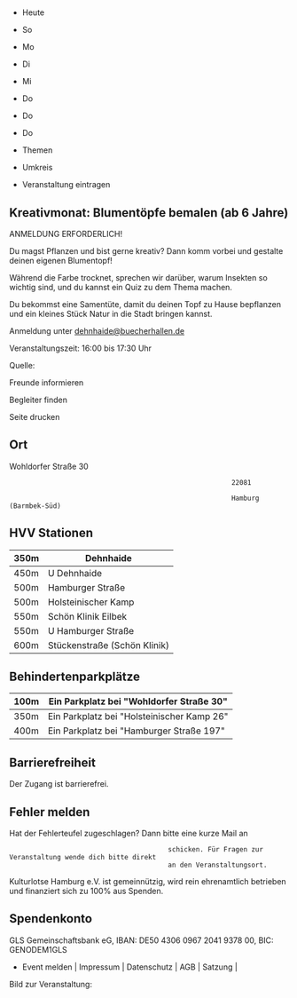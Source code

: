 # 

- Heute
- So
- Mo
- Di
- Mi
- Do
- Do
- Do

- Themen
- Umkreis

- Veranstaltung eintragen

## Kreativmonat: Blumentöpfe bemalen (ab 6 Jahre)

<!-- image -->

ANMELDUNG ERFORDERLICH!

Du magst Pflanzen und bist gerne kreativ?
Dann komm vorbei und gestalte deinen eigenen Blumentopf!

Während die Farbe trocknet, sprechen wir darüber, warum Insekten so wichtig sind, und du kannst ein Quiz zu dem Thema machen.

Du bekommst eine Samentüte, damit du deinen Topf zu Hause bepflanzen und ein kleines Stück Natur in die Stadt bringen kannst.

Anmeldung unter dehnhaide@buecherhallen.de

Veranstaltungszeit: 16:00 bis 17:30 Uhr

Quelle:

Freunde informieren

Begleiter finden

Seite drucken

## Ort

Wohldorfer Straße 30

				                                            22081 

				                                            Hamburg (Barmbek-Süd)

## HVV Stationen

| 350m   | Dehnhaide                    |
|--------|------------------------------|
| 450m   | U Dehnhaide                  |
| 500m   | Hamburger Straße             |
| 500m   | Holsteinischer Kamp          |
| 550m   | Schön Klinik Eilbek          |
| 550m   | U Hamburger Straße           |
| 600m   | Stückenstraße (Schön Klinik) |

## Behindertenparkplätze

| 100m   | Ein Parkplatz bei "Wohldorfer Straße 30"    |
|--------|---------------------------------------------|
| 350m   | Ein Parkplatz bei "Holsteinischer Kamp  26" |
| 400m   | Ein Parkplatz bei "Hamburger Straße  197"   |

## Barrierefreiheit

Der Zugang ist barrierefrei.

## Fehler melden

Hat der Fehlerteufel zugeschlagen? Dann bitte eine kurze Mail an
											
											schicken. Für Fragen zur Veranstaltung wende dich bitte direkt
											an den Veranstaltungsort.

Kulturlotse Hamburg e.V. ist gemeinnützig, wird rein ehrenamtlich betrieben und finanziert sich zu 100% aus Spenden.

## Spendenkonto

GLS Gemeinschaftsbank eG, IBAN: DE50 4306 0967 2041 9378 00, BIC: GENODEM1GLS

- Event melden | Impressum | Datenschutz | AGB | Satzung |

Bild zur Veranstaltung:

<!-- image -->